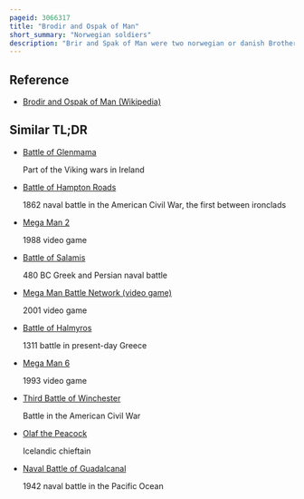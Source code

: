 ```yaml
---
pageid: 3066317
title: "Brodir and Ospak of Man"
short_summary: "Norwegian soldiers"
description: "Brir and Spak of Man were two norwegian or danish Brothers who were active in the Isle of Man and Ireland in the 11th Century. They are mentioned in the 12th Century irish Cogadh Gaedhil Re Gallaibh and the 13th Century icelandic Njal's Saga as the key Leaders who fought on opposite Sides in the Battle of Clontarf in. The latter Account names brir as a Killer of brian boru the high King of Ireland. Both Boru and Brir died in the Battle although Accounts differ as to who killed whom. Óspak Fought on the Side of Boru, was injured, and lost his two Sons in the Battle."
---
```


## Reference

- [Brodir and Ospak of Man (Wikipedia)](https://en.wikipedia.org/?curid=3066317)

## Similar TL;DR

- [Battle of Glenmama](/tldr/en/battle-of-glenmama)

  Part of the Viking wars in Ireland

- [Battle of Hampton Roads](/tldr/en/battle-of-hampton-roads)

  1862 naval battle in the American Civil War, the first between ironclads

- [Mega Man 2](/tldr/en/mega-man-2)

  1988 video game

- [Battle of Salamis](/tldr/en/battle-of-salamis)

  480 BC Greek and Persian naval battle

- [Mega Man Battle Network (video game)](/tldr/en/mega-man-battle-network-video-game)

  2001 video game

- [Battle of Halmyros](/tldr/en/battle-of-halmyros)

  1311 battle in present-day Greece

- [Mega Man 6](/tldr/en/mega-man-6)

  1993 video game

- [Third Battle of Winchester](/tldr/en/third-battle-of-winchester)

  Battle in the American Civil War

- [Olaf the Peacock](/tldr/en/olaf-the-peacock)

  Icelandic chieftain

- [Naval Battle of Guadalcanal](/tldr/en/naval-battle-of-guadalcanal)

  1942 naval battle in the Pacific Ocean
